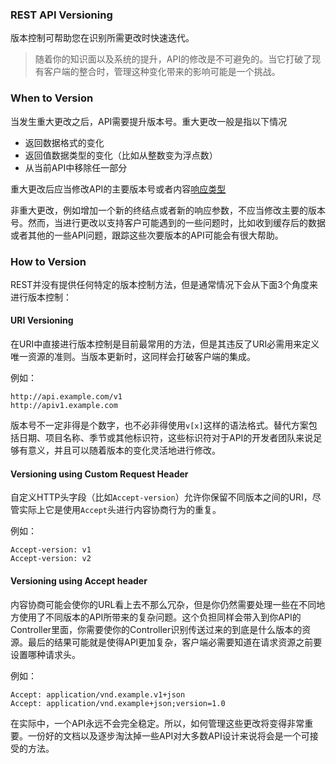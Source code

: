 ### REST API Versioning

版本控制可帮助您在识别所需更改时快速迭代。 

> 随着你的知识面以及系统的提升，API的修改是不可避免的。当它打破了现有客户端的整合时，管理这种变化带来的影响可能是一个挑战。

### When to Version

当发生重大更改之后，API需要提升版本号。重大更改一般是指以下情况

* 返回数据格式的变化
* 返回值数据类型的变化（比如从整数变为浮点数）
* 从当前API中移除任一部分

重大更改后应当修改API的主要版本号或者内容[响应类型](https://www.iana.org/assignments/media-types/media-types.xhtml)

非重大更改，例如增加一个新的终结点或者新的响应参数，不应当修改主要的版本号。然而，当进行更改以支持客户可能遇到的一些问题时，比如收到缓存后的数据或者其他的一些API问题，跟踪这些次要版本的API可能会有很大帮助。

### How to Version

REST并没有提供任何特定的版本控制方法，但是通常情况下会从下面3个角度来进行版本控制：

#### URI Versioning

在URI中直接进行版本控制是目前最常用的方法，但是其违反了URI必需用来定义唯一资源的准则。当版本更新时，这同样会打破客户端的集成。

例如：

```
http://api.example.com/v1
http://apiv1.example.com
```

版本号不一定非得是个数字，也不必非得使用`v[x]`这样的语法格式。替代方案包括日期、项目名称、季节或其他标识符，这些标识符对于API的开发者团队来说足够有意义，并且可以随着版本的变化灵活地进行修改。

#### Versioning using Custom Request Header

自定义HTTP头字段（比如`Accept-version`）允许你保留不同版本之间的URI，尽管实际上它是使用`Accept`头进行内容协商行为的重复。

例如：

```
Accept-version: v1
Accept-version: v2
```

#### Versioning using Accept header

内容协商可能会使你的URL看上去不那么冗杂，但是你仍然需要处理一些在不同地方使用了不同版本的API所带来的复杂问题。这个负担同样会带入到你API的Controller里面，你需要使你的Controller识别传送过来的到底是什么版本的资源。最后的结果可能就是使得API更加复杂，客户端必需要知道在请求资源之前要设置哪种请求头。

例如：

```
Accept: application/vnd.example.v1+json
Accept: application/vnd.example+json;version=1.0
```

在实际中，一个API永远不会完全稳定。所以，如何管理这些更改将变得非常重要。一份好的文档以及逐步淘汰掉一些API对大多数API设计来说将会是一个可接受的方法。